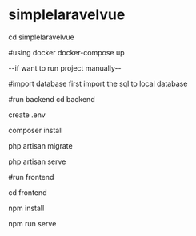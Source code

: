 # simplelaravelvue

cd simplelaravelvue

#using docker
docker-compose up

--if want to run project manually--

#import database
first import the sql to local database

#run backend
cd backend

create .env

composer install

php artisan migrate

php artisan serve

#run frontend

cd frontend

npm install

npm run serve

